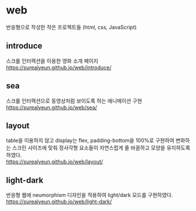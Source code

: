 # web
반응형으로 작성한 작은 프로젝트들 (html, css, JavaScript)

## introduce
스크롤 인터렉션을 이용한 영화 소개 페이지 
<br/>
https://surealyeun.github.io/web/introduce/

## sea
스크롤 인터렉션으로 동영상처럼 보이도록 하는 애니메이션 구현
<br/>
https://surealyeun.github.io/web/sea/

## layout
table을 이용하지 않고 display는 flex, padding-bottom을 100%로 구현하여 변화하는 스크린 사이즈에 맞춰 정사각형 요소들이 자연스럽게 줄 바꿈하고 모양을 유지하도록 하였다.
<br/>
https://surealyeun.github.io/web/layout/

## light-dark
반응형 웹에 neumorphism 디자인을 적용하여 light/dark 모드를 구현하였다.
<br/>
https://surealyeun.github.io/web/light-dark/
